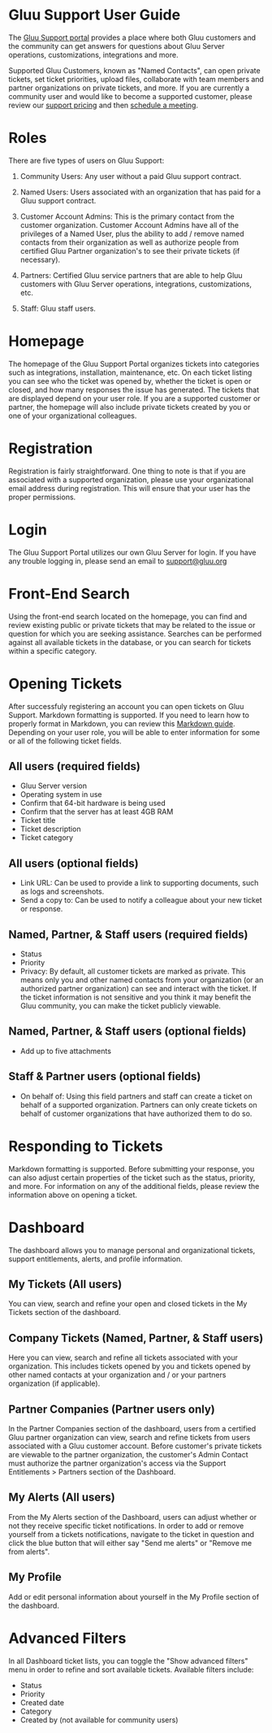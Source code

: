# Gluu Support User Guide
The [Gluu Support portal](https://support.gluu.org) provides a place where both Gluu customers and the community can get answers for questions about Gluu Server operations, customizations, integrations and more. 

Supported Gluu Customers, known as "Named Contacts", can open private tickets, set ticket priorities, upload files, collaborate with team members and partner organizations on private tickets, and more. If you are currently a community user and would like to become a supported customer, please review our [support pricing](http://gluu.org/pricing) and then [schedule a meeting](http://gluu.org/booking). 

# Roles
There are five types of users on Gluu Support:   

1. Community Users: Any user without a paid Gluu support contract.     

2. Named Users: Users associated with an organization that has paid for a Gluu support contract.

3. Customer Account Admins: This is the primary contact from the customer organization. Customer Account Admins have all of the privileges of a Named User, plus the ability to add / remove named contacts from their organization as well as authorize people from certified Gluu Partner organization's to see their private tickets (if necessary).    

3. Partners: Certified Gluu service partners that are able to help Gluu customers with Gluu Server operations, integrations, customizations, etc.    

4. Staff: Gluu staff users.     
  
# Homepage
The homepage of the Gluu Support Portal organizes tickets into categories such as integrations, installation, maintenance, etc. On each ticket listing you can see who the ticket was opened by, whether the ticket is open or closed, and how many responses the issue has generated. The tickets that are displayed depend on your user role. If you are a supported customer or partner, the homepage will also include private tickets created by you or one of your organizational colleagues. 

# Registration
Registration is fairly straightforward. One thing to note is that if you are associated with a supported organization, please use your organizational email address during registration. This will ensure that your user has the proper permissions. 

# Login 
The Gluu Support Portal utilizes our own Gluu Server for login. If you have any trouble logging in, please send an email to [support@gluu.org](mailto:support@gluu.org)

# Front-End Search
Using the front-end search located on the homepage, you can find and review existing public or private tickets that may be related to the issue or question for which you are seeking assistance. Searches can be performed against all available tickets in the database, or you can search for tickets within a specific category.

# Opening Tickets
After successfuly registering an account you can open tickets on Gluu Support. Markdown formatting is supported. If you need to learn how to properly format in Markdown, you can review this [Markdown guide](http://dillinger.io/). Depending on your user role, you will be able to enter information for some or all of the following ticket fields. 

## All users (required fields)

- Gluu Server version
- Operating system in use
- Confirm that 64-bit hardware is being used
- Confirm that the server has at least 4GB RAM
- Ticket title
- Ticket description
- Ticket category

## All users (optional fields)

- Link URL: Can be used to provide a link to supporting documents, such as logs and screenshots.    
- Send a copy to: Can be used to notify a colleague about your new ticket or response. 

## Named, Partner, & Staff users (required fields)

- Status  
- Priority  
- Privacy: By default, all customer tickets are marked as private. This means only you and other named contacts from your organization (or an authorized partner organization) can see and interact with the ticket. If the ticket information is not sensitive and you think it may benefit the Gluu community, you can make the ticket publicly viewable. 

## Named, Partner, & Staff users (optional fields)

- Add up to five attachments 

## Staff & Partner users (optional fields)

- On behalf of: Using this field partners and staff can create a ticket on behalf of a supported organization. Partners can only create tickets on behalf of customer organizations that have authorized them to do so.  

# Responding to Tickets
Markdown formatting is supported. Before submitting your response, you can also adjust certain properties of the ticket such as the status, priority, and more.  For information on any of the additional fields, please review the information above on opening a ticket. 

# Dashboard

The dashboard allows you to manage personal and organizational tickets, support entitlements, alerts, and profile information. 

## My Tickets (All users)

You can view, search and refine your open and closed tickets in the My Tickets section of the dashboard. 

## Company Tickets (Named, Partner, & Staff users)

Here you can view, search and refine all tickets associated with your organization. This includes tickets opened by you and tickets opened by other named contacts at your organization and / or your partners organization (if applicable).  

## Partner Companies (Partner users only)

In the Partner Companies section of the dashboard, users from a certified Gluu partner organization can view, search and refine tickets from users associated with a Gluu customer account. Before customer's private tickets are viewable to the partner organization, the customer's Admin Contact must authorize the partner organization's access via the Support Entitlements > Partners section of the Dashboard. 

## My Alerts (All users)

From the My Alerts section of the Dashboard, users can adjust whether or not they receive specific ticket notifications. In order to add or remove yourself from a tickets notifications, navigate to the ticket in question and click the blue button that will either say "Send me alerts" or "Remove me from alerts".  

## My Profile

Add or edit personal information about yourself in the My Profile section of the dashboard. 

# Advanced Filters

In all Dashboard ticket lists, you can toggle the "Show advanced filters" menu in order to refine and sort available tickets. Available filters include: 

 - Status
 - Priority
 - Created date
 - Category
 - Created by (not available for community users) 
 

